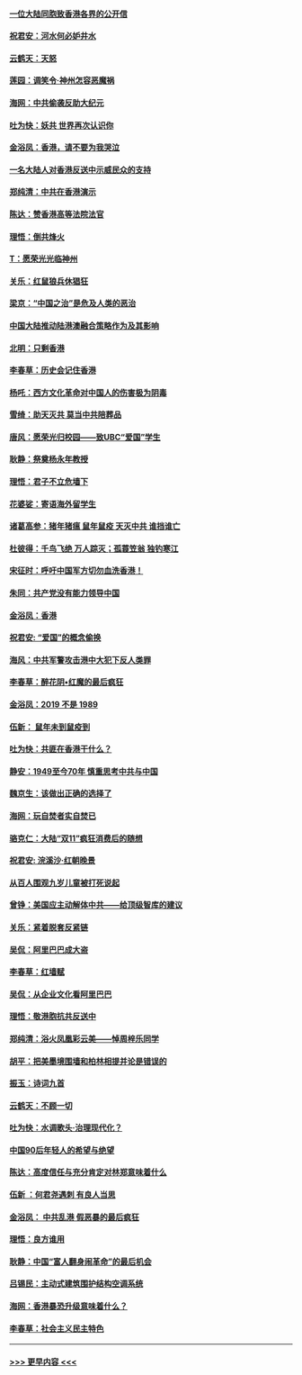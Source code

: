 #### [一位大陆同胞致香港各界的公开信](../pages/nsc993/n11675761.md?t=11240201) 
#### [祝君安：河水何必妒井水](../pages/nsc993/n11675746.md?t=11240201) 
#### [云鹤天：天怒](../pages/nsc993/n11675718.md?t=11240201) 
#### [莲园：调笑令‧神州怎容恶魔祸](../pages/nsc993/n11675648.md?t=11240201) 
#### [海网：中共偷袭反助大纪元](../pages/nsc993/n11673515.md?t=11240201) 
#### [吐为快：妖共 世界再次认识你](../pages/nsc993/n11673506.md?t=11240201) 
#### [金浴凤：香港，请不要为我哭泣](../pages/nsc993/n11673248.md?t=11240201) 
#### [一名大陆人对香港反送中示威民众的支持](../pages/nsc993/n11672615.md?t=11240201) 
#### [郑纯清：中共在香港演示](../pages/nsc993/n11670539.md?t=11240201) 
#### [陈达：赞香港高等法院法官](../pages/nsc993/n11669542.md?t=11240201) 
#### [理悟：倒共烽火](../pages/nsc993/n11668844.md?t=11240201) 
#### [T：愿荣光光临神州](../pages/nsc993/n11668421.md?t=11240201) 
#### [关乐：红鼠狼兵休猖狂](../pages/nsc993/n11668378.md?t=11240201) 
#### [梁京：“中国之治”是危及人类的恶治](../pages/nsc993/n11668328.md?t=11240201) 
#### [中国大陆推动陆港澳融合策略作为及其影响](../pages/nsc993/n11668157.md?t=11240201) 
#### [北明：只剩香港](../pages/nsc993/n11668002.md?t=11240201) 
#### [李春草：历史会记住香港](../pages/nsc993/n11667927.md?t=11240201) 
#### [杨吒：西方文化革命对中国人的伤害极为阴毒](../pages/nsc993/n11664521.md?t=11240201) 
#### [雪绮：助天灭共 莫当中共陪葬品](../pages/nsc993/n11662650.md?t=11240201) 
#### [唐风：愿荣光归校园——致UBC“爱国”学生](../pages/nsc993/n11662194.md?t=11240201) 
#### [耿静：祭奠杨永年教授](../pages/nsc993/n11662514.md?t=11240201) 
#### [理悟：君子不立危墙下](../pages/nsc993/n11662172.md?t=11240201) 
#### [花婆娑：寄语海外留学生](../pages/nsc993/n11662121.md?t=11240201) 
#### [诸葛高参：猪年猪瘟 鼠年鼠疫 天灭中共 谁挡谁亡](../pages/nsc993/n11661980.md?t=11240201) 
#### [杜彼得：千鸟飞绝 万人踪灭；孤蓑笠翁 独钓寒江](../pages/nsc993/n11661170.md?t=11240201) 
#### [宋征时：呼吁中国军方切勿血洗香港！](../pages/nsc993/n11415318.md?t=11240201) 
#### [朱同：共产党没有能力领导中国](../pages/nsc993/n11660421.md?t=11240201) 
#### [金浴凤：香港](../pages/nsc993/n11660419.md?t=11240201) 
#### [祝君安: “爱国”的概念偷换](../pages/nsc993/n11659706.md?t=11240201) 
#### [海风：中共军警攻击港中大犯下反人类罪](../pages/nsc993/n11659632.md?t=11240201) 
#### [李春草：醉花阴•红魔的最后疯狂](../pages/nsc993/n11659287.md?t=11240201) 
#### [金浴凤：2019 不是 1989](../pages/nsc993/n11657663.md?t=11240201) 
#### [伍新： 鼠年未到鼠疫到](../pages/nsc993/n11655098.md?t=11240201) 
#### [吐为快：共匪在香港干什么？](../pages/nsc993/n11654891.md?t=11240201) 
#### [静安：1949至今70年 慎重思考中共与中国](../pages/nsc993/n11651244.md?t=11240201) 
#### [魏京生：该做出正确的选择了](../pages/nsc993/n11653084.md?t=11240201) 
#### [海网：玩自焚者实自焚已](../pages/nsc993/n11652423.md?t=11240201) 
#### [骆克仁：大陆“双11”疯狂消费后的随想](../pages/nsc993/n11652305.md?t=11240201) 
#### [祝君安: 浣溪沙·红朝晚景](../pages/nsc993/n11652258.md?t=11240201) 
#### [从百人围观九岁儿童被打死说起](../pages/nsc993/n11651030.md?t=11240201) 
#### [曾铮：美国应主动解体中共——给顶级智库的建议](../pages/nsc993/n11649888.md?t=11240201) 
#### [关乐：紧着脱套反紧链](../pages/nsc993/n11649069.md?t=11240201) 
#### [吴侃：阿里巴巴成大盗](../pages/nsc993/n11645523.md?t=11240201) 
#### [李春草：红墙赋](../pages/nsc993/n11646389.md?t=11240201) 
#### [吴侃：从企业文化看阿里巴巴](../pages/nsc993/n11645476.md?t=11240201) 
#### [理悟：敬港胞抗共反送中](../pages/nsc993/n11645466.md?t=11240201) 
#### [郑纯清：浴火凤凰彩云美——悼周梓乐同学](../pages/nsc993/n11645155.md?t=11240201) 
#### [胡平：把美墨境围墙和柏林相提并论是错误的](../pages/nsc993/n11645134.md?t=11240201) 
#### [振玉：诗词九首](../pages/nsc993/n11644081.md?t=11240201) 
#### [云鹤天：不顾一切](../pages/nsc993/n11643508.md?t=11240201) 
#### [吐为快：水调歌头·治理现代化？](../pages/nsc993/n11643485.md?t=11240201) 
#### [中国90后年轻人的希望与绝望](../pages/nsc993/n11642317.md?t=11240201) 
#### [陈达：高度信任与充分肯定对林郑意味着什么](../pages/nsc993/n11641441.md?t=11240201) 
#### [伍新 ：何君尧遇刺 有良人当思](../pages/nsc993/n11641503.md?t=11240201) 
#### [金浴凤： 中共乱港  假恶暴的最后疯狂](../pages/nsc993/n11641495.md?t=11240201) 
#### [理悟：良方谁用](../pages/nsc993/n11641463.md?t=11240201) 
#### [耿静：中国“富人翻身闹革命”的最后机会](../pages/nsc993/n11640655.md?t=11240201) 
#### [吕锡民：主动式建筑围护结构空调系统](../pages/nsc993/n11640168.md?t=11240201) 
#### [海网：香港暴恐升级意味着什么？](../pages/nsc993/n11635904.md?t=11240201) 
#### [李春草：社会主义民主特色](../pages/nsc993/n11634657.md?t=11240201) 

----
#### [ >>> 更早内容 <<< ](../indexes/nsc993-earlier.md)
